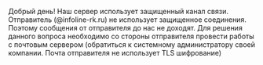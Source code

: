 Добрый день! Наш сервер использует защищенный канал связи. Отправитель (@infoline-rk.ru) не использует защищенное соединения. Поэтому сообщения от отправителя до нас не доходят. Для решения данного вопроса необходимо со стороны отправителя провести работы с почтовым сервером (обратиться к системному администратору своей компании. Почта отправителя не использует TLS шифрование)